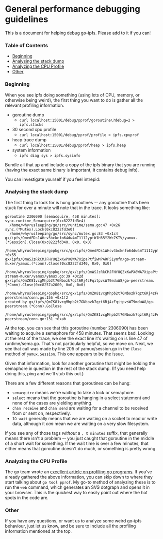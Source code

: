 # General performance debugging guidelines

This is a document for helping debug go-ipfs. Please add to it if you can!

### Table of Contents
- [Beginning](#beginning)
- [Analysing the stack dump](#analysing-the-stack-dump)
- [Analyzing the CPU Profile](#analyzing-the-cpu-profile)
- [Other](#other)

### Beginning

When you see ipfs doing something (using lots of CPU, memory, or otherwise
being weird), the first thing you want to do is gather all the relevant
profiling information.

- goroutine dump
  - `curl localhost:15001/debug/pprof/goroutine\?debug=2 > ipfs.stacks`
- 30 second cpu profile
  - `curl localhost:15001/debug/pprof/profile > ipfs.cpuprof`
- heap trace dump
  - `curl localhost:15001/debug/pprof/heap > ipfs.heap`
- system information
  - `ipfs diag sys > ipfs.sysinfo`

Bundle all that up and include a copy of the ipfs binary that you are running
(having the exact same binary is important, it contains debug info).

You can investigate yourself if you feel intrepid:

### Analysing the stack dump

The first thing to look for is hung goroutines -- any goroutine thats been stuck
for over a minute will note that in the trace. It looks something like:

```
goroutine 2306090 [semacquire, 458 minutes]:
sync.runtime_Semacquire(0xc8222fd3e4)
  /home/whyrusleeping/go/src/runtime/sema.go:47 +0x26
sync.(*Mutex).Lock(0xc8222fd3e0)
  /home/whyrusleeping/go/src/sync/mutex.go:83 +0x1c4
gx/ipfs/QmedFDs1WHcv3bcknfo64dw4mT1112yptW1H65Y2Wc7KTV/yamux.(*Session).Close(0xc8222fd340, 0x0, 0x0)
  /home/whyrusleeping/gopkg/src/gx/ipfs/QmedFDs1WHcv3bcknfo64dw4mT1112yptW1H65Y2Wc7KTV/yamux/session.go:205 +0x55
gx/ipfs/QmWSJzRkCMJFHYUQZxKwPX8WA7XipaPtfiwMPARP51ymfn/go-stream-muxer/yamux.(*conn).Close(0xc8222fd340, 0x0, 0x0)
  /home/whyrusleeping/gopkg/src/gx/ipfs/QmWSJzRkCMJFHYUQZxKwPX8WA7XipaPtfiwMPARP51ymfn/go-stream-muxer/yamux/yamux.go:39 +0x2d
gx/ipfs/QmZK81vcgMhpb2t7GNbozk7qzt6Rj4zFqitpvsWT9mduW8/go-peerstream.(*Conn).Close(0xc8257a2000, 0x0, 0x0)
  /home/whyrusleeping/gopkg/src/gx/ipfs/QmZK81vcgMhpb2t7GNbozk7qzt6Rj4zFqitpvsWT9mduW8/go-peerstream/conn.go:156 +0x1f2
created by gx/ipfs/QmZK81vcgMhpb2t7GNbozk7qzt6Rj4zFqitpvsWT9mduW8/go-peerstream.(*Conn).GoClose
  /home/whyrusleeping/gopkg/src/gx/ipfs/QmZK81vcgMhpb2t7GNbozk7qzt6Rj4zFqitpvsWT9mduW8/go-peerstream/conn.go:131 +0xab
```

At the top, you can see that this goroutine (number 2306090) has been waiting
to acquire a semaphore for 458 minutes. That seems bad. Looking at the rest of
the trace, we see the exact line it's waiting on is line 47 of runtime/sema.go.
That's not particularly helpful, so we move on. Next, we see that call was made
by line 205 of yamux/session.go in the `Close` method of `yamux.Session`. This
one appears to be the issue.

Given that information, look for another goroutine that might be
holding the semaphore in question in the rest of the stack dump.
(If you need help doing this, ping and we'll stub this out.)

There are a few different reasons that goroutines can be hung:  
- `semacquire` means we're waiting to take a lock or semaphore.  
- `select` means that the goroutine is hanging in a select statement and none of the cases are yielding
anything. 
- `chan receive` and `chan send` are waiting for a channel to be received from or sent on, respectively. 
- `IO wait` generally means that we are waiting on a socket to read or write data, although it *can* mean we are
waiting on a very slow filesystem. 

If you see any of those tags _without_ a `,
X minutes` suffix, that generally means there isn't a problem -- you just caught
that goroutine in the middle of a short wait for something. If the wait time is
over a few minutes, that either means that goroutine doesn't do much, or
something is pretty wrong.

### Analyzing the CPU Profile

The go team wrote an [excellent article on profiling go
programs](http://blog.golang.org/profiling-go-programs). If you've already
gathered the above information, you can skip down to where they start talking
about `go tool pprof`. My go-to method of analyzing these is to run the `web`
command, which generates an SVG dotgraph and opens it in your browser. This is
the quickest way to easily point out where the hot spots in the code are.

### Other

If you have any questions, or want us to analyze some weird go-ipfs behaviour,
just let us know, and be sure to include all the profiling information
mentioned at the top.

